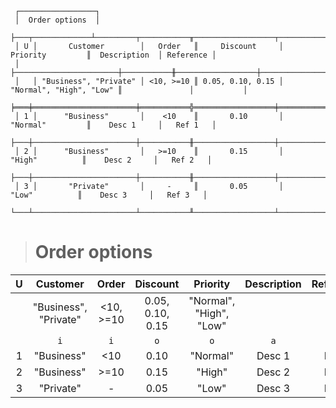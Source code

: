 ```text
 ┌─────────────────┐
 │  Order options  │
 ├───┬─────────────┴─────────┬───────────╥──────────────────┬─────────────────────────╥───────────────┬───────────┐
 │ U │       Customer        │   Order   ║     Discount     │        Priority         ║  Description  │ Reference │
 │   ├───────────────────────┼───────────╫──────────────────┼─────────────────────────╫───────────────┼───────────┤
 │   │ "Business", "Private" │ <10, >=10 ║ 0.05, 0.10, 0.15 │ "Normal", "High", "Low" ║               │           │
 ╞═══╪═══════════════════════╪═══════════╬══════════════════╪═════════════════════════╬═══════════════╪═══════════╡
 │ 1 │      "Business"       │    <10    ║       0.10       │        "Normal"         ║    Desc 1     │   Ref 1   │
 ├───┼───────────────────────┼───────────╫──────────────────┼─────────────────────────╫───────────────┼───────────┤
 │ 2 │      "Business"       │   >=10    ║       0.15       │         "High"          ║    Desc 2     │   Ref 2   │
 ├───┼───────────────────────┼───────────╫──────────────────┼─────────────────────────╫───────────────┼───────────┤
 │ 3 │       "Private"       │     -     ║       0.05       │          "Low"          ║    Desc 3     │   Ref 3   │
 └───┴───────────────────────┴───────────╨──────────────────┴─────────────────────────╨───────────────┴───────────┘
```

> # Order options

| U |       Customer        |   Order   |     Discount     |        Priority         | Description | Reference |
|:-:|:---------------------:|:---------:|:----------------:|:-----------------------:|:-----------:|:---------:|
|   | "Business", "Private" | <10, >=10 | 0.05, 0.10, 0.15 | "Normal", "High", "Low" |             |           |
|   |          `i`          |    `i`    |       `o`        |           `o`           |     `a`     |    `a`    |
| 1 |      "Business"       |    <10    |       0.10       |        "Normal"         |   Desc 1    |   Ref 1   |
| 2 |      "Business"       |   >=10    |       0.15       |         "High"          |   Desc 2    |   Ref 2   |
| 3 |       "Private"       |     -     |       0.05       |          "Low"          |   Desc 3    |   Ref 3   |
